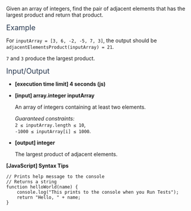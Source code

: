<div class="markdown -arial"><p>Given an array of integers, find the pair of adjacent elements that has the largest product and return that product.</p>
<p><span class="markdown--header" style="color:#2b3b52;font-size:1.4em">Example</span></p>
<p>For <code>inputArray = [3, 6, -2, -5, 7, 3]</code>, the output should be<br>
<code>adjacentElementsProduct(inputArray) = 21</code>.</p>
<p><code>7</code> and <code>3</code> produce the largest product.</p>
<p><span class="markdown--header" style="color:#2b3b52;font-size:1.4em">Input/Output</span></p>
<ul>
<li>
<p><strong>[execution time limit] 4 seconds (js)</strong></p>
</li>
<li>
<p><strong>[input] array.integer inputArray</strong></p>
<p>An array of integers containing at least two elements.</p>
<p><em>Guaranteed constraints:</em><br>
<code>2 ≤ inputArray.length ≤ 10</code>,<br>
<code>-1000 ≤ inputArray[i] ≤ 1000</code>.</p>
</li>
<li>
<p><strong>[output] integer</strong></p>
<p>The largest product of adjacent elements.</p>
</li>
</ul>
<p><strong>[JavaScript] Syntax Tips</strong></p>
<pre><code class="language-javascript"><span class="hljs-comment">// Prints help message to the console</span>
<span class="hljs-comment">// Returns a string</span>
<span class="hljs-function"><span class="hljs-keyword">function</span> <span class="hljs-title">helloWorld</span>(<span class="hljs-params">name</span>) </span>{
    <span class="hljs-built_in">console</span>.log(<span class="hljs-string">"This prints to the console when you Run Tests"</span>);
    <span class="hljs-keyword">return</span> <span class="hljs-string">"Hello, "</span> + name;
}

</code></pre>

</div>

